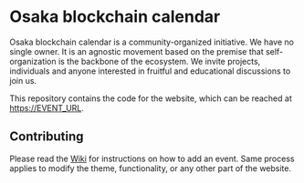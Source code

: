 # Osaka blockchain calendar

Osaka blockchain calendar is a community-organized initiative. We have no single
owner. It is an agnostic movement based on the premise that self-organization
is the backbone of the ecosystem. We invite projects, individuals and anyone
interested in fruitful and educational discussions to join us.

This repository contains the code for the website, which can be reached at
[https://EVENT_URL](https://EVENT_URL).

## Contributing

Please read the
[Wiki](GITHUB_URL/wiki/Contributing)
for instructions on how to add an event. Same process applies to modify the
theme, functionality, or any other part of the website.
